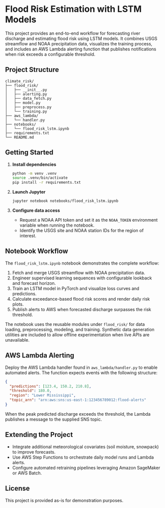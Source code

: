 # Flood Risk Estimation with LSTM Models

This project provides an end-to-end workflow for forecasting river discharge and estimating flood risk using LSTM models. It combines USGS streamflow and NOAA precipitation data, visualizes the training process, and includes an AWS Lambda alerting function that publishes notifications when risk exceeds a configurable threshold.

## Project Structure

```
climate_risk/
├── flood_risk/
│   ├── __init__.py
│   ├── alerting.py
│   ├── data_fetch.py
│   ├── model.py
│   ├── preprocess.py
│   └── training.py
├── aws_lambda/
│   └── handler.py
├── notebooks/
│   └── flood_risk_lstm.ipynb
├── requirements.txt
└── README.md
```

## Getting Started

1. **Install dependencies**

   ```bash
   python -m venv .venv
   source .venv/bin/activate
   pip install -r requirements.txt
   ```

2. **Launch Jupyter**

   ```bash
   jupyter notebook notebooks/flood_risk_lstm.ipynb
   ```

3. **Configure data access**
   * Request a NOAA API token and set it as the `NOAA_TOKEN` environment variable when running the notebook.
   * Identify the USGS site and NOAA station IDs for the region of interest.

## Notebook Workflow

The `flood_risk_lstm.ipynb` notebook demonstrates the complete workflow:

1. Fetch and merge USGS streamflow with NOAA precipitation data.
2. Engineer supervised learning sequences with configurable lookback and forecast horizon.
3. Train an LSTM model in PyTorch and visualize loss curves and predictions.
4. Calculate exceedance-based flood risk scores and render daily risk plots.
5. Publish alerts to AWS when forecasted discharge surpasses the risk threshold.

The notebook uses the reusable modules under `flood_risk/` for data loading, preprocessing, modeling, and training. Synthetic data generation utilities are included to allow offline experimentation when live APIs are unavailable.

## AWS Lambda Alerting

Deploy the AWS Lambda handler found in `aws_lambda/handler.py` to enable automated alerts. The function expects events with the following structure:

```json
{
  "predictions": [123.4, 150.2, 210.8],
  "threshold": 180.0,
  "region": "Lower Mississippi",
  "topic_arn": "arn:aws:sns:us-east-1:123456789012:flood-alerts"
}
```

When the peak predicted discharge exceeds the threshold, the Lambda publishes a message to the supplied SNS topic.

## Extending the Project

* Integrate additional meteorological covariates (soil moisture, snowpack) to improve forecasts.
* Use AWS Step Functions to orchestrate daily model runs and Lambda alerts.
* Configure automated retraining pipelines leveraging Amazon SageMaker or AWS Batch.

## License

This project is provided as-is for demonstration purposes.
